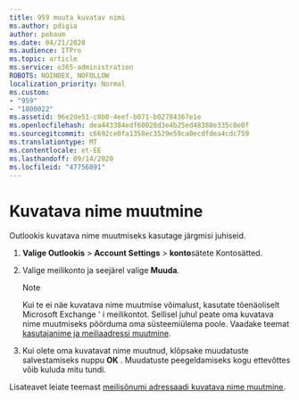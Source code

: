 ```yaml
---
title: 959 muuta kuvatav nimi
ms.author: pdigia
author: pebaum
ms.date: 04/21/2020
ms.audience: ITPro
ms.topic: article
ms.service: o365-administration
ROBOTS: NOINDEX, NOFOLLOW
localization_priority: Normal
ms.custom:
- "959"
- "1800022"
ms.assetid: 96e2de51-c8b0-4eef-b071-b02784367e1e
ms.openlocfilehash: dea443384edf60028d3e4b25ed48388e335c0e0f
ms.sourcegitcommit: c6692ce0fa1358ec3529e59ca0ecdfdea4cdc759
ms.translationtype: MT
ms.contentlocale: et-EE
ms.lasthandoff: 09/14/2020
ms.locfileid: "47756891"
---
```

# <a name="change-your-display-name"></a>Kuvatava nime muutmine
  
Outlookis kuvatava nime muutmiseks kasutage järgmisi juhiseid.
  
1. **Valige Outlookis** \> **Account Settings** \> **konto**sätete Kontosätted.

2. Valige meilikonto ja seejärel valige **Muuda**.

    > [!NOTE]
    > Kui te ei näe kuvatava nime muutmise võimalust, kasutate tõenäoliselt Microsoft Exchange ' i meilikontot. Sellisel juhul peate oma kuvatava nime muutmiseks pöörduma oma süsteemiülema poole. Vaadake teemat [kasutajanime ja meiliaadressi muutmine](https://docs.microsoft.com/microsoft-365/admin/add-users/change-a-user-name-and-email-address).
  
3. Kui olete oma kuvatavat nime muutnud, klõpsake muudatuste salvestamiseks nuppu **OK** . Muudatuste peegeldamiseks kogu ettevõttes võib kuluda mitu tundi.

Lisateavet leiate teemast [meilisõnumi adressaadi kuvatava nime muutmine](https://support.office.com/article/2b53331a-ba2a-4803-88dc-ac9fe376c8a9.aspx).
  